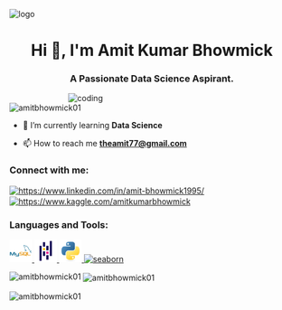 ![logo](https://www.audi.com/content/dam/gbp2/career/experienced-professionals/2020/it-at-audi/1920x600-desktop-career-header-btm.jpg?imwidth=1920&imdensity=1)
<h1 align="center">Hi 👋, I'm Amit Kumar Bhowmick</h1>
<h3 align="center">A Passionate Data Science Aspirant.</h3>

<img align="right" alt="coding" width="400" src="https://cdn.dribbble.com/users/926537/screenshots/4502924/python-2.gif">

<p align="left"> <img src="https://komarev.com/ghpvc/?username=amitbhowmick01&label=Profile%20views&color=0e75b6&style=flat" alt="amitbhowmick01" /> </p>

- 🌱 I’m currently learning **Data Science**

- 📫 How to reach me **theamit77@gmail.com**

<h3 align="left">Connect with me:</h3>
<p align="left">
<a href="https://linkedin.com/in/https://www.linkedin.com/in/amit-bhowmick1995/" target="blank"><img align="center" src="https://raw.githubusercontent.com/rahuldkjain/github-profile-readme-generator/master/src/images/icons/Social/linked-in-alt.svg" alt="https://www.linkedin.com/in/amit-bhowmick1995/" height="30" width="40" /></a>
<a href="https://kaggle.com/https://www.kaggle.com/amitkumarbhowmick" target="blank"><img align="center" src="https://raw.githubusercontent.com/rahuldkjain/github-profile-readme-generator/master/src/images/icons/Social/kaggle.svg" alt="https://www.kaggle.com/amitkumarbhowmick" height="30" width="40" /></a>
</p>

<h3 align="left">Languages and Tools:</h3>
<p align="left"> <a href="https://www.mysql.com/" target="_blank" rel="noreferrer"> <img src="https://raw.githubusercontent.com/devicons/devicon/master/icons/mysql/mysql-original-wordmark.svg" alt="mysql" width="40" height="40"/> </a> <a href="https://pandas.pydata.org/" target="_blank" rel="noreferrer"> <img src="https://raw.githubusercontent.com/devicons/devicon/2ae2a900d2f041da66e950e4d48052658d850630/icons/pandas/pandas-original.svg" alt="pandas" width="40" height="40"/> </a> <a href="https://www.python.org" target="_blank" rel="noreferrer"> <img src="https://raw.githubusercontent.com/devicons/devicon/master/icons/python/python-original.svg" alt="python" width="40" height="40"/> </a> <a href="https://seaborn.pydata.org/" target="_blank" rel="noreferrer"> <img src="https://seaborn.pydata.org/_images/logo-mark-lightbg.svg" alt="seaborn" width="40" height="40"/> </a> </p>

<p><img align="left" src="https://github-readme-stats.vercel.app/api/top-langs?username=amitbhowmick01&show_icons=true&locale=en&layout=compact" alt="amitbhowmick01" /></p>

<p>&nbsp;<img align="center" src="https://github-readme-stats.vercel.app/api?username=amitbhowmick01&show_icons=true&locale=en" alt="amitbhowmick01" /></p>

<p><img align="center" src="https://github-readme-streak-stats.herokuapp.com/?user=amitbhowmick01&" alt="amitbhowmick01" /></p>
